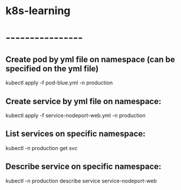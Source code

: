 # k8s-learning

# ----------------

## Create pod by yml file on namespace (can be specified on the yml file)

kubectl apply -f pod-blue.yml -n production

## Create service by yml file on namespace:

kubectl apply -f service-nodeport-web.yml -n production

## List services on specific namespace:

kubectl -n production get svc

## Describe service on specific namespace:

kubectl -n production describe service service-nodeport-web
